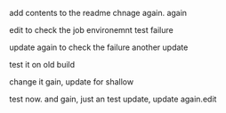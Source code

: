 add contents to the readme
chnage again. again

edit to check the job environemnt test failure

update again to check the failure
another update

test it on old build

change it gain, update for shallow

test now. and gain, just an test update, update again.edit
